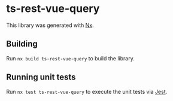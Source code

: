 # ts-rest-vue-query

This library was generated with [Nx](https://nx.dev).

## Building

Run `nx build ts-rest-vue-query` to build the library.

## Running unit tests

Run `nx test ts-rest-vue-query` to execute the unit tests via [Jest](https://jestjs.io).
